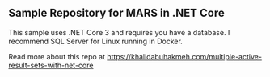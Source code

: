 ## Sample Repository for MARS in .NET Core

This sample uses .NET Core 3 and requires you have
a database. I recommend SQL Server for Linux running in Docker.

Read more about this repo at https://khalidabuhakmeh.com/multiple-active-result-sets-with-net-core

